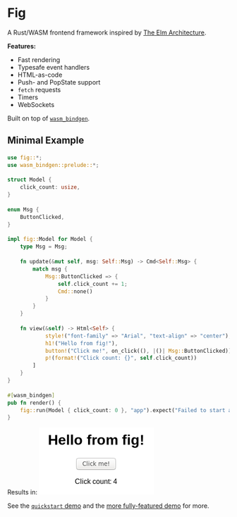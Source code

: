 # Fig

A Rust/WASM frontend framework inspired by [The Elm Architecture](https://guide.elm-lang.org/architecture/).

**Features:**
* Fast rendering
* Typesafe event handlers
* HTML-as-code
* Push- and PopState support
* `fetch` requests
* Timers
* WebSockets

Built on top of [`wasm_bindgen`](https://github.com/rustwasm/wasm-bindgen).

## Minimal Example

```rust
use fig::*;
use wasm_bindgen::prelude::*;

struct Model {
    click_count: usize,
}

enum Msg {
    ButtonClicked,
}

impl fig::Model for Model {
    type Msg = Msg;

    fn update(&mut self, msg: Self::Msg) -> Cmd<Self::Msg> {
        match msg {
            Msg::ButtonClicked => {
                self.click_count += 1;
                Cmd::none()
            }
        }
    }

    fn view(&self) -> Html<Self> {
            style!("font-family" => "Arial", "text-align" => "center"),
            h1!("Hello from fig!"),
            button!("Click me!", on_click((), |()| Msg::ButtonClicked)),
            p!(format!("Click count: {}", self.click_count))
        ]
    }
}

#[wasm_bindgen]
pub fn render() {
    fig::run(Model { click_count: 0 }, "app").expect("Failed to start app")
}
```

Results in:
![hello fig](/examples/quickstart/hello-fig.png)

See the [`quickstart` demo](/examples/quickstart) and the [more fully-featured demo](/examples/demo) for more.
